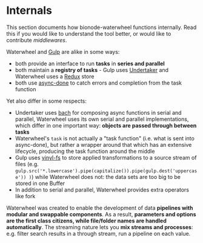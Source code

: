 # Internals

This section documents how bionode-waterwheel functions internally. Read this if you would like to understand the tool better, or would like to contribute *middlewares*.

Waterwheel and [Gulp](https://github.com/gulpjs/gulp) are alike in some ways:

- both provide an interface to run **tasks** in **series and parallel**
- both maintain a **registry of tasks** - Gulp uses [Undertaker](https://github.com/gulpjs/gulp) and Waterwheel uses a [Redux](https://github.com/reactjs/redux) store
- both use [async-done](https://github.com/gulpjs/async-done) to catch errors and completion from the task function  

Yet also differ in some respects:

- Undertaker uses [bach](https://github.com/gulpjs/bach) for composing async functions in serial and parallel, Waterwheel uses its own serial and parallel implementations, which differ in one important way: **objects are passed through between tasks**
- Waterwheel's `task` is not actually a "task function" (i.e. what is sent into async-done), but rather a wrapper around that which has an extensive lifecycle, producing the task function around the middle
- Gulp uses [vinyl-fs](https://github.com/gulpjs/vinyl-fs) to store applied transformations to a source stream of files (e.g. `gulp.src('*.lowercase').pipe(capitalize()).pipe(gulp.dest('uppercase')) )`) while Waterwheel does not: the data sets are too big to be stored in one Buffer
- In addition to serial and parallel, Waterwheel provides extra operators like fork

Waterwheel was created to enable the development of data **pipelines with modular and swappable components**. As a result, **parameters and options are the first class citizens, while file/folder names are handled automatically**. The streaming nature lets you **mix streams and processes**: e.g. filter search results in a through stream, run a pipeline on each value.








